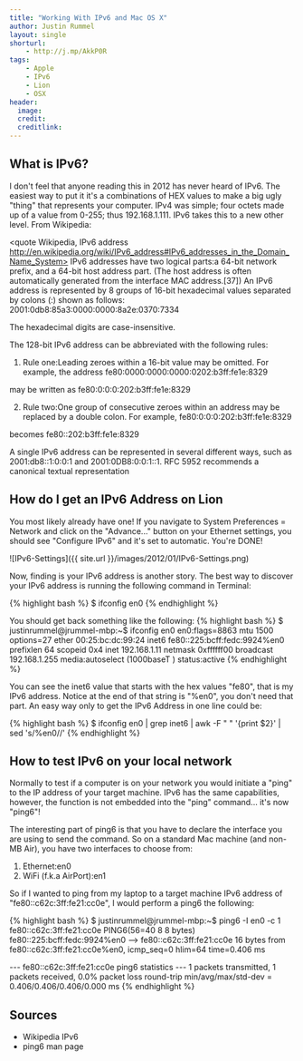 ```yaml
---
title: "Working With IPv6 and Mac OS X"
author: Justin Rummel
layout: single
shorturl:
    - http://j.mp/AkkP0R
tags:
    - Apple
    - IPv6
    - Lion
    - OSX
header:
  image:
  credit:
  creditlink:
---
```

What is IPv6?
---
I don't feel that anyone reading this in 2012 has never heard of IPv6. The easiest way to put it it's a combinations of HEX values to make a big ugly "thing" that represents your computer. IPv4 was simple; four octets made up of a value from 0-255; thus 192.168.1.111. IPv6 takes this to a new other level. From Wikipedia:

<quote Wikipedia, IPv6 address http://en.wikipedia.org/wiki/IPv6_address#IPv6_addresses_in_the_Domain_Name_System>
IPv6 addresses have two logical parts:a 64-bit network prefix, and a 64-bit host address part. (The host address is often automatically generated from the interface MAC address.[37]) An IPv6 address is represented by 8 groups of 16-bit hexadecimal values separated by colons (:) shown as follows:
		2001:0db8:85a3:0000:0000:8a2e:0370:7334

The hexadecimal digits are case-insensitive.

The 128-bit IPv6 address can be abbreviated with the following rules:

1.	Rule one:Leading zeroes within a 16-bit value may be omitted. For example, the address
 		fe80:0000:0000:0000:0202:b3ff:fe1e:8329

may be written as
 		fe80:0:0:0:202:b3ff:fe1e:8329

2.	Rule two:One group of consecutive zeroes within an address may be replaced by a double colon. For example,
 		fe80:0:0:0:202:b3ff:fe1e:8329

becomes
 		fe80::202:b3ff:fe1e:8329
</quote>

A single IPv6 address can be represented in several different ways, such as 2001:db8::1:0:0:1 and 2001:0DB8:0:0:1::1. RFC 5952 recommends a canonical textual representation

How do I get an IPv6 Address on Lion
---
You most likely already have one! If you navigate to System Preferences = Network and click on the "Advance..." button on your Ethernet settings, you should see "Configure IPv6" and it's set to automatic. You're DONE!

![IPv6-Settings]({{ site.url }}/images/2012/01/IPv6-Settings.png)

Now, finding is your IPv6 address is another story. The best way to discover your IPv6 address is running the following command in Terminal:

{% highlight bash %}
$ ifconfig en0
{% endhighlight %}

You should get back something like the following:
{% highlight bash %}
$ justinrummel@jrummel-mbp:~$ ifconfig en0
en0:flags=8863 mtu 1500
	options=27
	ether 00:25:bc:dc:99:24
	inet6 fe80::225:bcff:fedc:9924%en0 prefixlen 64 scopeid 0x4
	inet 192.168.1.11 netmask 0xffffff00 broadcast 192.168.1.255
	media:autoselect (1000baseT )
	status:active
{% endhighlight %}

You can see the inet6 value that starts with the hex values "fe80", that is my IPv6 address. Notice at the end of that string is "%en0", you don't need that part. An easy way only to get the IPv6 Address in one line could be:

{% highlight bash %}
$ ifconfig en0 | grep inet6 | awk -F " " '{print $2}' | sed 's/%en0//'
{% endhighlight %}

How to test IPv6 on your local network
---
Normally to test if a computer is on your network you would initiate a "ping" to the IP address of your target machine. IPv6 has the same capabilities, however, the function is not embedded into the "ping" command... it's now "ping6"!

The interesting part of ping6 is that you have to declare the interface you are using to send the command. So on a standard Mac machine (and non-MB Air), you have two interfaces to choose from:

1.  Ethernet:en0
2.  WiFi (f.k.a AirPort):en1

So if I wanted to ping from my laptop to a target machine IPv6 address of "fe80::c62c:3ff:fe21:cc0e", I would perform a ping6 the following:

{% highlight bash %}
$ justinrummel@jrummel-mbp:~$ ping6 -I en0 -c 1 fe80::c62c:3ff:fe21:cc0e
PING6(56=40 8 8 bytes) fe80::225:bcff:fedc:9924%en0 --> fe80::c62c:3ff:fe21:cc0e
16 bytes from fe80::c62c:3ff:fe21:cc0e%en0, icmp_seq=0 hlim=64 time=0.406 ms

--- fe80::c62c:3ff:fe21:cc0e ping6 statistics ---
1 packets transmitted, 1 packets received, 0.0% packet loss
round-trip min/avg/max/std-dev = 0.406/0.406/0.406/0.000 ms
{% endhighlight %}

Sources
---

* Wikipedia IPv6
* ping6 man page